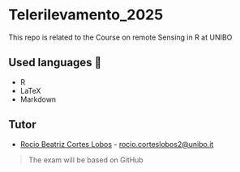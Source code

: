 # Telerilevamento_2025
This repo is related to the Course on remote Sensing in R at UNIBO

## Used languages 📖
+ R
+ LaTeX
+ Markdown

## Tutor
+ [Rocio Beatriz Cortes Lobos](https://www.unibo.it/sitoweb/rocio.corteslobos2) - rocio.corteslobos2@unibo.it

> The exam will be based on GitHub
